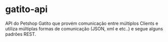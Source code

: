 # gatito-api
API do Petshop Gatito que provém comunicação entre múltiplos Clients e utiliza múltiplas formas de comunicação (JSON, xml e etc..) e segue alguns padrões REST.
